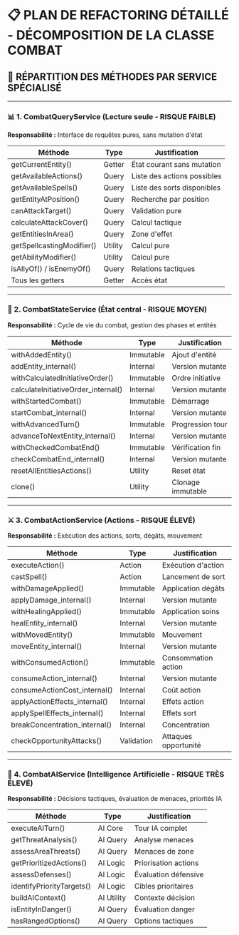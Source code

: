 # 📋 PLAN DE REFACTORING DÉTAILLÉ - DÉCOMPOSITION DE LA CLASSE COMBAT

## 🎯 RÉPARTITION DES MÉTHODES PAR SERVICE SPÉCIALISÉ

---

### 📊 1. CombatQueryService (Lecture seule - RISQUE FAIBLE)
**Responsabilité :** Interface de requêtes pures, sans mutation d'état  

| Méthode                   | Type    | Justification               |
|---------------------------|---------|-----------------------------|
| getCurrentEntity()        | Getter  | État courant sans mutation  |
| getAvailableActions()     | Query   | Liste des actions possibles |
| getAvailableSpells()      | Query   | Liste des sorts disponibles |
| getEntityAtPosition()     | Query   | Recherche par position      |
| canAttackTarget()         | Query   | Validation pure             |
| calculateAttackCover()    | Query   | Calcul tactique             |
| getEntitiesInArea()       | Query   | Zone d'effet                |
| getSpellcastingModifier() | Utility | Calcul pure                 |
| getAbilityModifier()      | Utility | Calcul pure                 |
| isAllyOf() / isEnemyOf()  | Query   | Relations tactiques         |
| Tous les getters          | Getter  | Accès état                  |

---

### 🔄 2. CombatStateService (État central - RISQUE MOYEN)
**Responsabilité :** Cycle de vie du combat, gestion des phases et entités  

| Méthode                             | Type      | Justification     |
|-------------------------------------|-----------|-------------------|
| withAddedEntity()                   | Immutable | Ajout d'entité    |
| addEntity_internal()                | Internal  | Version mutante   |
| withCalculatedInitiativeOrder()     | Immutable | Ordre initiative  |
| calculateInitiativeOrder_internal() | Internal  | Version mutante   |
| withStartedCombat()                 | Immutable | Démarrage         |
| startCombat_internal()              | Internal  | Version mutante   |
| withAdvancedTurn()                  | Immutable | Progression tour  |
| advanceToNextEntity_internal()      | Internal  | Version mutante   |
| withCheckedCombatEnd()              | Immutable | Vérification fin  |
| checkCombatEnd_internal()           | Internal  | Version mutante   |
| resetAllEntitiesActions()           | Utility   | Reset état        |
| clone()                             | Utility   | Clonage immutable |

---

### ⚔️ 3. CombatActionService (Actions - RISQUE ÉLEVÉ)
**Responsabilité :** Exécution des actions, sorts, dégâts, mouvement  

| Méthode                       | Type       | Justification        |
|-------------------------------|------------|----------------------|
| executeAction()               | Action     | Exécution d'action   |
| castSpell()                   | Action     | Lancement de sort    |
| withDamageApplied()           | Immutable  | Application dégâts   |
| applyDamage_internal()        | Internal   | Version mutante      |
| withHealingApplied()          | Immutable  | Application soins    |
| healEntity_internal()         | Internal   | Version mutante      |
| withMovedEntity()             | Immutable  | Mouvement            |
| moveEntity_internal()         | Internal   | Version mutante      |
| withConsumedAction()          | Immutable  | Consommation action  |
| consumeAction_internal()      | Internal   | Version mutante      |
| consumeActionCost_internal()  | Internal   | Coût action          |
| applyActionEffects_internal() | Internal   | Effets action        |
| applySpellEffects_internal()  | Internal   | Effets sort          |
| breakConcentration_internal() | Internal   | Concentration        |
| checkOpportunityAttacks()     | Validation | Attaques opportunité |

---

### 🤖 4. CombatAIService (Intelligence Artificielle - RISQUE TRÈS ÉLEVÉ)
**Responsabilité :** Décisions tactiques, évaluation de menaces, priorités IA  

| Méthode                   | Type       | Justification        |
|---------------------------|------------|----------------------|
| executeAITurn()           | AI Core    | Tour IA complet      |
| getThreatAnalysis()       | AI Query   | Analyse menaces      |
| assessAreaThreats()       | AI Query   | Menaces de zone      |
| getPrioritizedActions()   | AI Logic   | Priorisation actions |
| assessDefenses()          | AI Logic   | Évaluation défensive |
| identifyPriorityTargets() | AI Logic   | Cibles prioritaires  |
| buildAIContext()          | AI Utility | Contexte décision    |
| isEntityInDanger()        | AI Query   | Évaluation danger    |
| hasRangedOptions()        | AI Query   | Options tactiques    |